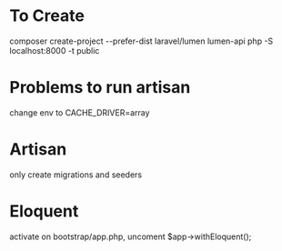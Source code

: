 # To Create 
composer create-project  --prefer-dist laravel/lumen lumen-api
php -S localhost:8000 -t public

# Problems to run artisan
change env to CACHE_DRIVER=array

# Artisan
only create migrations and seeders

# Eloquent
activate on bootstrap/app.php, uncoment $app->withEloquent();
